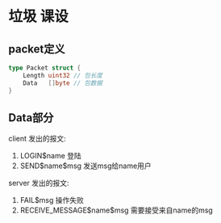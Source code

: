 # 垃圾 课设
## packet定义
```go
type Packet struct {
	Length uint32 // 包长度
	Data   []byte // 包数据
}
```

## Data部分

client 发出的报文:
1. LOGIN$name 登陆
2. SEND\$name\$msg  发送msg给name用户

server 发出的报文:
1. FAIL$msg   操作失败
2. RECEIVE_MESSAGE\$name\$msg 需要接受来自name的msg